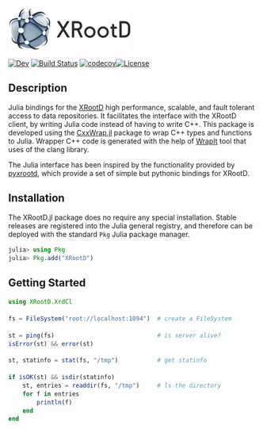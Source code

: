 [![XRootD](docs/src/assets/xrootd-logo.png)](https://xrootd.slac.stanford.edu)


[![Dev](https://img.shields.io/badge/docs-dev-blue.svg)](https:///JuliaHEP.github.io/XRootD.jl/dev/)
[![Build Status](https://github.com/JuliaHEP/XRootD.jl/workflows/CI/badge.svg)](https://github.com/JuliaHEP/XRootD.jl/actions)
[![codecov](https://codecov.io/gh/JuliaHEP/XRootD.jl/graph/badge.svg?token=AS74WXOYT6)](https://codecov.io/gh/JuliaHEP/XRootD.jl)[![License](https://img.shields.io/badge/license-LGPL-blue.svg)](LICENSE)

## Description

Julia bindings for the [XRootD](https://xrootd.slac.stanford.edu) high performance, scalable, and fault tolerant access to data repositories. It facilitates the interface with the XRootD client, by writing Julia code instead of having to write C++.
This package is developed using the [CxxWrap.jl](https://github.com/JuliaInterop/CxxWrap.jl) package to wrap C++ types and functions to Julia. Wrapper C++ code is generated with the help of [WrapIt](https://github.com/grasph/wrapit) tool that uses of the clang library.

The Julia interface has been inspired by the functionality provided by [pyxrootd](https://xrootd.slac.stanford.edu/doc/doxygen/5.6.4/python/), which provide a set of simple but pythonic bindings for XRootD.

## Installation
The XRootD.jl package does no require any special installation. Stable releases are registered into the Julia general registry, and therefore can be deployed with the standard `Pkg` Julia package manager.
```julia
julia> using Pkg
julia> Pkg.add("XRootD")
```

## Getting Started

```Julia
using XRootD.XrdCl

fs = FileSystem("root://localhost:1094")  # create a FileSystem

st = ping(fs)                             # is server alive?
isError(st) && error(st)

st, statinfo = stat(fs, "/tmp")           # get statinfo 

if isOK(st) && isdir(statinfo)              
    st, entries = readdir(fs, "/tmp")     # ls the directory
    for f in entries
        println(f)
    end
end 
```
